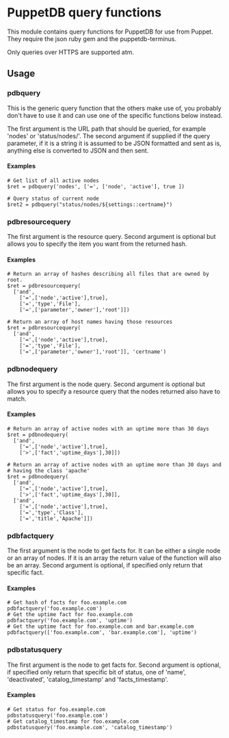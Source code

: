 PuppetDB query functions
========================

This module contains query functions for PuppetDB for use from Puppet.
They require the json ruby gem and the puppetdb-terminus.

Only queries over HTTPS are supported atm.

Usage
-----

### pdbquery

This is the generic query function that the others make use of, you probably
don't have to use it and can use one of the specific functions below instead.

The first argument is the URL path that should be queried, for
example 'nodes' or 'status/nodes/<nodename>'.
The second argument if supplied if the query parameter, if it is
a string it is assumed to be JSON formatted and sent as is,
anything else is converted to JSON and then sent.

#### Examples

    # Get list of all active nodes
    $ret = pdbquery('nodes', ['=', ['node', 'active'], true ])

    # Query status of current node
    $ret2 = pdbquery("status/nodes/${settings::certname}")

### pdbresourcequery

The first argument is the resource query.
Second argument is optional but allows you to specify the item you want
from the returned hash.

#### Examples

    # Return an array of hashes describing all files that are owned by root.
    $ret = pdbresourcequery(
      ['and',
        ['=',['node','active'],true],
        ['=','type','File'],
        ['=',['parameter','owner'],'root']])

    # Return an array of host names having those resources
    $ret = pdbresourcequery(
      ['and',
        ['=',['node','active'],true],
        ['=','type','File'],
        ['=',['parameter','owner'],'root']], 'certname')

### pdbnodequery

The first argument is the node query.
Second argument is optional but allows you to specify a resource query
that the nodes returned also have to match.

#### Examples

    # Return an array of active nodes with an uptime more than 30 days
    $ret = pdbnodequery(
      ['and',
        ['=',['node','active'],true],
        ['>',['fact','uptime_days'],30]])

    # Return an array of active nodes with an uptime more than 30 days and
    # having the class 'apache'
    $ret = pdbnodequery(
      ['and',
        ['=',['node','active'],true],
        ['>',['fact','uptime_days'],30]],
      ['and',
        ['=',['node','active'],true],
        ['=','type','Class'],
        ['=','title','Apache']])

### pdbfactquery

The first argument is the node to get facts for. It can be either a single node
or an array of nodes. If it is an array the return value of the function will also
be an array.
Second argument is optional, if specified only return that specific fact.

#### Examples

    # Get hash of facts for foo.example.com
    pdbfactquery('foo.example.com')
    # Get the uptime fact for foo.example.com
    pdbfactquery('foo.example.com', 'uptime')
    # Get the uptime fact for foo.example.com and bar.example.com
    pdbfactquery(['foo.example.com', 'bar.example.com'], 'uptime')

### pdbstatusquery

The first argument is the node to get facts for.
Second argument is optional, if specified only return that specific bit of
status, one of 'name', 'deactivated', 'catalog_timestamp' and 'facts_timestamp'.

#### Examples

    # Get status for foo.example.com
    pdbstatusquery('foo.example.com')
    # Get catalog_timestamp for foo.example.com
    pdbstatusquery('foo.example.com', 'catalog_timestamp')
